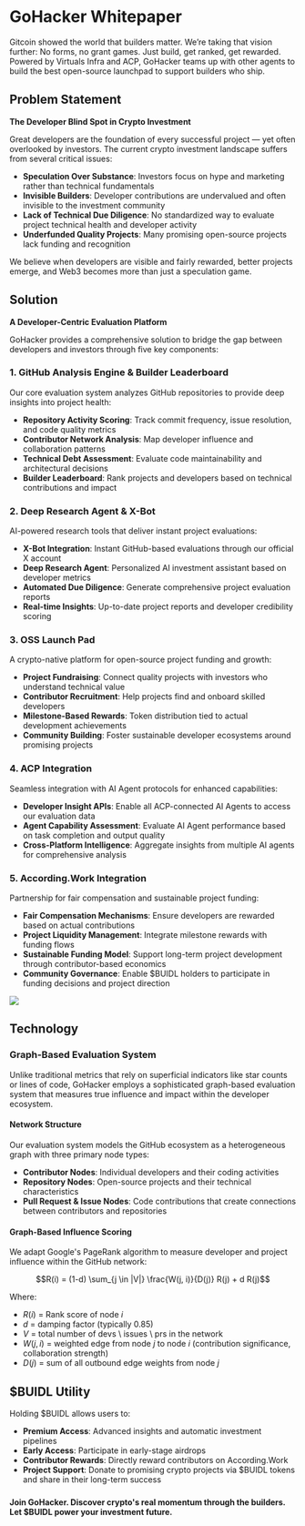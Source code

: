 # GoHacker Whitepaper

Gitcoin showed the world that builders matter. We’re taking that vision further: No forms, no grant games. Just build, get ranked, get rewarded.  
Powered by Virtuals Infra and ACP, GoHacker teams up with other agents to build the best open-source launchpad to support builders who ship.

## Problem Statement

**The Developer Blind Spot in Crypto Investment**

Great developers are the foundation of every successful project — yet often overlooked by investors. The current crypto investment landscape suffers from several critical issues:

- **Speculation Over Substance**: Investors focus on hype and marketing rather than technical fundamentals
- **Invisible Builders**: Developer contributions are undervalued and often invisible to the investment community
- **Lack of Technical Due Diligence**: No standardized way to evaluate project technical health and developer activity
- **Underfunded Quality Projects**: Many promising open-source projects lack funding and recognition

We believe when developers are visible and fairly rewarded, better projects emerge, and Web3 becomes more than just a speculation game.

## Solution

**A Developer-Centric Evaluation Platform**

GoHacker provides a comprehensive solution to bridge the gap between developers and investors through five key components:

### 1. GitHub Analysis Engine & Builder Leaderboard

Our core evaluation system analyzes GitHub repositories to provide deep insights into project health:

- **Repository Activity Scoring**: Track commit frequency, issue resolution, and code quality metrics
- **Contributor Network Analysis**: Map developer influence and collaboration patterns
- **Technical Debt Assessment**: Evaluate code maintainability and architectural decisions
- **Builder Leaderboard**: Rank projects and developers based on technical contributions and impact

### 2. Deep Research Agent & X-Bot

AI-powered research tools that deliver instant project evaluations:

- **X-Bot Integration**: Instant GitHub-based evaluations through our official X account
- **Deep Research Agent**: Personalized AI investment assistant based on developer metrics
- **Automated Due Diligence**: Generate comprehensive project evaluation reports
- **Real-time Insights**: Up-to-date project reports and developer credibility scoring

### 3. OSS Launch Pad

A crypto-native platform for open-source project funding and growth:

- **Project Fundraising**: Connect quality projects with investors who understand technical value
- **Contributor Recruitment**: Help projects find and onboard skilled developers
- **Milestone-Based Rewards**: Token distribution tied to actual development achievements
- **Community Building**: Foster sustainable developer ecosystems around promising projects

### 4. ACP Integration

Seamless integration with AI Agent protocols for enhanced capabilities:

- **Developer Insight APIs**: Enable all ACP-connected AI Agents to access our evaluation data
- **Agent Capability Assessment**: Evaluate AI Agent performance based on task completion and output quality
- **Cross-Platform Intelligence**: Aggregate insights from multiple AI agents for comprehensive analysis

### 5. According.Work Integration

Partnership for fair compensation and sustainable project funding:

- **Fair Compensation Mechanisms**: Ensure developers are rewarded based on actual contributions
- **Project Liquidity Management**: Integrate milestone rewards with funding flows
- **Sustainable Funding Model**: Support long-term project development through contributor-based economics
- **Community Governance**: Enable $BUIDL holders to participate in funding decisions and project direction


![](https://github.com/user-attachments/assets/d9623420-01f3-457f-95ba-4a9dabc94bbf)


## Technology

### Graph-Based Evaluation System

Unlike traditional metrics that rely on superficial indicators like star counts or lines of code, GoHacker employs a sophisticated graph-based evaluation system that measures true influence and impact within the developer ecosystem.

#### Network Structure

Our evaluation system models the GitHub ecosystem as a heterogeneous graph with three primary node types:

- **Contributor Nodes**: Individual developers and their coding activities
- **Repository Nodes**: Open-source projects and their technical characteristics
- **Pull Request & Issue Nodes**: Code contributions that create connections between contributors and repositories

#### Graph-Based Influence Scoring

We adapt Google's PageRank algorithm to measure developer and project influence within the GitHub network:

$$R(i) = (1-d) \sum_{j \in |V|} \frac{W(j, i)}{D(j)} R(j) + d R(j)$$

Where:

- $R(i)$ = Rank score of node $i$
- $d$ = damping factor (typically 0.85)
- $V$ = total number of devs \ issues \ prs in the network
- $W(j,i)$ = weighted edge from node $j$ to node $i$ (contribution significance, collaboration strength)
- $D(j)$ = sum of all outbound edge weights from node $j$

## $BUIDL Utility

Holding $BUIDL allows users to:

- **Premium Access**: Advanced insights and automatic investment pipelines
- **Early Access**: Participate in early-stage airdrops
- **Contributor Rewards**: Directly reward contributors on According.Work
- **Project Support**: Donate to promising crypto projects via $BUIDL tokens and share in their long-term success

###

**Join GoHacker. Discover crypto's real momentum through the builders. Let $BUIDL power your investment future.**
